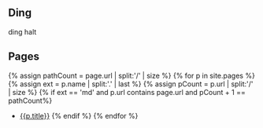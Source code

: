 ## Ding

ding halt

## Pages

{% assign pathCount = page.url | split:'/' | size %}
{% for p in site.pages %}
{% assign ext = p.name | split:'.' | last %}
{% assign pCount = p.url | split:'/' | size %}
{% if ext == 'md' and p.url contains page.url and pCount + 1 == pathCount%}
- [{{p.title}}](/test{{p.url}})
{% endif %}
{% endfor %}
